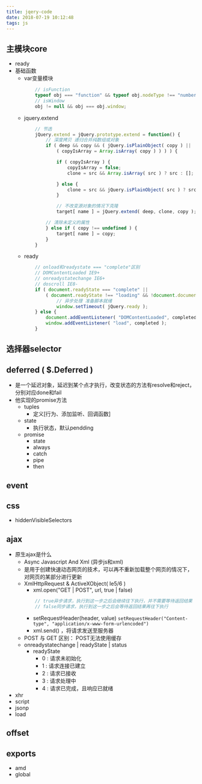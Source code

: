 ```yaml
---
title: jqery-code
date: 2018-07-19 10:12:48
tags: js
---
```


## 主模块core
- ready
- 基础函数
    - var变量模块
        ``` JavaScript
            // isFunction
            typeof obj === "function" && typeof obj.nodeType !== "number";
            // isWindow
            obj != null && obj === obj.window;
        ```
    - jquery.extend
        ``` JavaScript
            // 节选
            jQuery.extend = jQuery.prototype.extend = function() {
                // 深度拷贝 递归合并纯数组或对象
                if ( deep && copy && ( jQuery.isPlainObject( copy ) ||
                    ( copyIsArray = Array.isArray( copy ) ) ) ) {

                    if ( copyIsArray ) {
                        copyIsArray = false;
                        clone = src && Array.isArray( src ) ? src : [];

                    } else {
                        clone = src && jQuery.isPlainObject( src ) ? src : {};
                    }

                    // 不改变源对象的情况下克隆
                    target[ name ] = jQuery.extend( deep, clone, copy );

                // 清除未定义的属性
                } else if ( copy !== undefined ) {
                    target[ name ] = copy;
                }
            }
        ```
    - ready
        ``` JavaScript
            // onload和readystate === "complete"区别
            // DOMContentLoaded IE9+
            // onreadystatechange IE6+
            // doscroll IE8-
            if ( document.readyState === "complete" ||
                ( document.readyState !== "loading" && !document.documentElement.doScroll ) ){
                    // 异步处理 准备脚本就绪
                    window.setTimeout( jQuery.ready );
            } else {
                document.addEventListener( "DOMContentLoaded", completed );
                window.addEventListener( "load", completed );
            }
        ```

## 选择器selector

## deferred ( $.Deferred )
- 是一个延迟对象，延迟到某个点才执行，改变状态的方法有resolve和reject，分别对应done和fail
- 他实现的promise方法
    - tuples
        - 定义[行为、添加监听、回调函数]
    - state
        - 执行状态，默认pendding
    - promise
        - state
        - always
        - catch
        - pipe
        - then

## event

## css
- hiddenVisibleSelectors

## ajax
- 原生ajax是什么
    - Async Javascript And Xml (异步js和xml)
    - 是用于创建快速动态网页的技术，可以再不重新加载整个网页的情况下，对网页的某部分进行更新
    - XmlHttpRequest & ActiveXObject( Ie5/6 )
        - xml.open("GET | POST", url, true | false) 
        ``` JavaScript
            // true异步请求，执行到这一步之后会继续往下执行，并不需要等待返回结果 
            // false同步请求，执行到这一步之后会等待返回结果再往下执行
        ```
        - setRequestHeader(header, value) ``` setRequestHeader("Content-type", "application/x-www-form-urlencoded") ```
        - xml.send() ，将请求发送至服务器
    - POST 与 GET 区别： POST无法使用缓存
    - onreadystatechange | readyState | status
        - readyState
            - 0 : 请求未初始化
            - 1 : 请求连接已建立
            - 2 : 请求已接收
            - 3 : 请求处理中
            - 4 : 请求已完成，且响应已就绪
- xhr
- script
- jsonp
- load

## offset

## exports
- amd
- global
